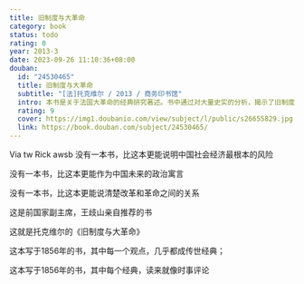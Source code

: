 ```yaml
---
title: 旧制度与大革命
category: book
status: todo
rating: 0
year: 2013-3
date: 2023-09-26 11:10:36+08:00
douban:
  id: "24530465"
  title: 旧制度与大革命
  subtitle: "[法]托克维尔 / 2013 / 商务印书馆"
  intro: 本书是关于法国大革命的经典研究著述。书中通过对大量史实的分析，揭示了旧制度与法国大革命的内在联系。既论述了大革命的开创性和决裂性，又论述了它的连续性，认为大革命是长期历史发展的必然结果。本书对大革命以来法国历史的反复性提出了独到的见解，是研究法国大革命时期历史的必读书。
  rating: 9
  cover: https://img1.doubanio.com/view/subject/l/public/s26655829.jpg
  link: https://book.douban.com/subject/24530465/
---
```


Via tw Rick awsb 没有一本书，比这本更能说明中国社会经济最根本的风险

没有一本书，比这本更能作为中国未来的政治寓言

没有一本书，比这本更能说清楚改革和革命之间的关系

这是前国家副主席，王歧山亲自推荐的书

这就是托克维尔的《旧制度与大革命》

这本写于1856年的书，其中每一个观点，几乎都成传世经典；

这本写于1856年的书，其中每个经典，读来就像时事评论
